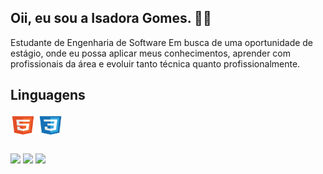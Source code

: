 ## Oii, eu sou a Isadora Gomes. 👩‍💻

Estudante de Engenharia de Software
Em busca de uma oportunidade de estágio, onde eu possa aplicar meus conhecimentos, aprender com profissionais da área e evoluir tanto técnica quanto profissionalmente.


<div>
   
## <p>Linguagens</p>

   <img title="html5" align="center" alt="Rafa-HTML"  height="30" width="40" src="https://raw.githubusercontent.com/devicons/devicon/master/icons/html5/html5-original.svg">
    <img title="css3" align="center" alt="Rafa-CSS" height="30" width="40" src="https://raw.githubusercontent.com/devicons/devicon/master/icons/css3/css3-original.svg">
   <div>
    
 ##

  <div>
  
  <a href="https://www.linkedin.com/in/isgomesss" target="_blank"><img src="https://img.shields.io/badge/-LinkedIn-%230077B5?style=for-the-badge&logo=linkedin&logoColor=white" target="_blank"></a>
<a href="https://instagram.com/is_gomesss" target="_blank"><img src="https://img.shields.io/badge/-Instagram-%23E4405F?style=for-the-badge&logo=instagram&logoColor=white" target="_blank"></a>
   <a href = "mailto:isadoragogomes@gmail.com"><img src="https://img.shields.io/badge/-Gmail-%23333?style=for-the-badge&logo=gmail&logoColor=white" target="_blank"></a>


</div>
